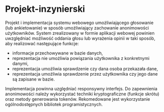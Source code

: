 # Projekt-inzynierski
Projekt i implementacja systemu webowego umożliwiającego głosowanie (lub ankietowanie) w sposób umożliwiający zachowanie anonimowości użytkowników. System zrealizowany w formie aplikacji webowej powinien uwzględniać możliwość oddania głosu lub wyrażenia opinii w taki sposób, aby realizować następujące funkcje:
- informacje przechowywane w bazie danych,
- reprezentacja nie umożliwia powiązania użytkownika z konkretnymi danymi,
- reprezentacja umożliwia sprawdzenie czy dana osoba przekazała dane,
- reprezentacja umożliwia sprawdzenie przez użytkownika czy jego dane są zapisane w bazie.

Implementacja powinna uzględniać responsywny interfejs. Do zapewnienia anonimowości należy wykorzystać techniki kryptograficzne (funkcje skrótu) oraz metody generowania tokenów. Rekomedowane jest wykorzystanie ogólnodostępnych bibliotek programistycznych.

